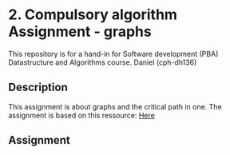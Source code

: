 # 2. Compulsory algorithm Assignment - graphs
This repository is for a hand-in for Software development (PBA) Datastructure and Algorithms course. Daniel (cph-dh136)

## Description
This assignment is about graphs and the critical path in one. The assignment is based on this ressource: [Here](https://i.gyazo.com/0ff3ad9cf15ed2679dab93dc3f544200.png)

## Assignment
